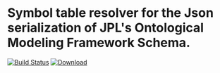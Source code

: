 # Symbol table resolver for the Json serialization of JPL's Ontological Modeling Framework Schema.
 
[![Build Status](https://travis-ci.org/JPL-IMCE/jpl.omf.schema.resolver.svg?branch=master)](https://travis-ci.org/JPL-IMCE/jpl.omf.schema.resolver)
 [ ![Download](https://api.bintray.com/packages/jpl-imce/gov.nasa.jpl.imce/jpl.omf.schema.resolver/images/download.svg) ](https://bintray.com/jpl-imce/gov.nasa.jpl.imce/jpl.omf.schema.resolver/_latestVersion)
 